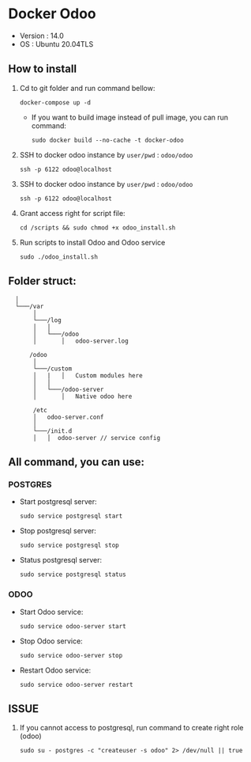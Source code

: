 # Docker Odoo
   * Version  : 14.0
   * OS       : Ubuntu 20.04TLS

## How to install

  1. Cd to git folder and run command bellow:

     `docker-compose up -d`

     * If you want to build image instead of pull image, you can run command:

       `sudo docker build --no-cache -t docker-odoo`

  2. SSH to docker odoo instance by `user/pwd` : `odoo/odoo`

     `ssh -p 6122 odoo@localhost`

  3. SSH to docker odoo instance by `user/pwd` : `odoo/odoo`

     `ssh -p 6122 odoo@localhost`

  4. Grant access right for script file:

     `cd /scripts && sudo chmod +x odoo_install.sh`

  5. Run scripts to install Odoo and Odoo service

     `sudo ./odoo_install.sh`

## Folder struct:

      │
      └───/var
           │
           └───/log
           │   │
           │   └───/odoo
           │       │   odoo-server.log
           
          /odoo
           │
           └───/custom
           │   |   │   Custom modules here
           │   │
           │   └───/odoo-server
           │       │   Native odoo here

           /etc
           │   odoo-server.conf
           │
           └───/init.d
           │   │  odoo-server // service config


## All command, you can use:
   ### POSTGRES
  * Start postgresql server:

    `sudo service postgresql start`

  * Stop postgresql server:

    `sudo service postgresql stop`

  * Status postgresql server:

    `sudo service postgresql status`

   ### ODOO
  * Start Odoo service:

    `sudo service odoo-server start`

  * Stop Odoo service: 

    `sudo service odoo-server stop`

  * Restart Odoo service: 

    `sudo service odoo-server restart`

## ISSUE
 1. If you cannot access to postgresql, run command to create right role (odoo)

    `sudo su - postgres -c "createuser -s odoo" 2> /dev/null || true`